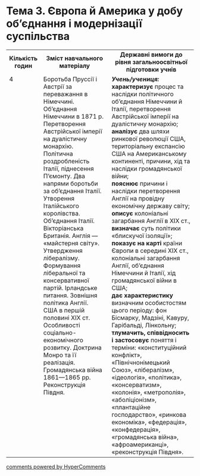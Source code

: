 <div id="hypercomments_widget" class="js-hypercomments-widget invisible"></div>

# Тема 3. Європа й Америка у добу об’єднання і модернізації суспільства

<table>
  <tr>
    <td width="10%" align="center"><b>Кількість годин</b></td>  
    <td width="40%" align="center"><b>Зміст навчального матеріалу</b></td>
    <td width="50%" align="center"><b>Державні вимоги  до рівня загальноосвітньої підготовки учнів</b></td>
  </tr>
  <tr>
<td width="10%" style="vertical-align:top !important;">4</td>
    <td width="40%" style="vertical-align:top !important;">
Боротьба Пруссії і Австрії за переважання в Німеччині. Об’єднання Німеччини в 1871 р.<br>
Перетворення Австрійської імперії на дуалістичну монархію.<br>
Політична роздробленість Італії, піднесення П’ємонту. Два напрями боротьби за об’єднання Італії. Утворення Італійського королівства. Об’єднання Італії.<br>
Вікторіанська Британія. Англія — «майстерня світу». Утвердження лібералізму. Формування ліберальної та консервативної партій. Ірландське питання. Зовнішня політика Англії.<br>
США в першій половині ХІХ ст. Особливості соціально-економічного розвитку. Доктрина Монро та її реалізація. Громадянська війна 1861—1865 рр. Реконструкція Півдня.
</td>
    <td width="50%" style="vertical-align:top !important;">
<i><b>Учень/учениця:</b></i><br>
<b>характеризує</b> процес та наслідки політичного об’єднання Німеччини й Італії, перетворення Австрійської імперії на дуалістичну монархію;<br>
<b>аналізує</b> два шляхи ринкової революції США, територіальну експансію США на Американському континенті, причини, хід та наслідки громадянської війни;<br>
<b>пояснює</b> причини і наслідки перетворення Англії на провідну економічну державу світу;<br>
<b>описує</b> колоніальні загарбання Англії в ХІХ ст., <b>визначає</b> суть політики «блискучої ізоляції»;<br>
<b>показує на карті</b> країни Європи в середині ХІХ ст., колоніальні загарбання Англії, об’єднання Німеччини й Італії, хід громадянської війни в США;<br>
<b>дає характеристику</b> визначним особистостям цього періоду: фон Бісмарку, Мадзіні, Кавуру, Гарібальді, Лінкольну;<br>
<b>тлумачить, співвідносить і застосовує</b> поняття і терміни: «конституційний конфлікт», «Північнонімецький Союз», «лібералізм», «ідеологія», «політика», «консерватизм», «колонія», «метрополія», «аболіціонізм», «плантаційне господарство», «ринкова економіка», «федерація», «конфедерація», «громадянська війна», «афроамериканці», «реконструкція Півдня».
</td>
</tr>
  </tr>
</table>

<div class="js-hypercomments-container">
<a href="http://hypercomments.com" class="hc-link" title="comments widget">comments powered by HyperComments</a>
</div>